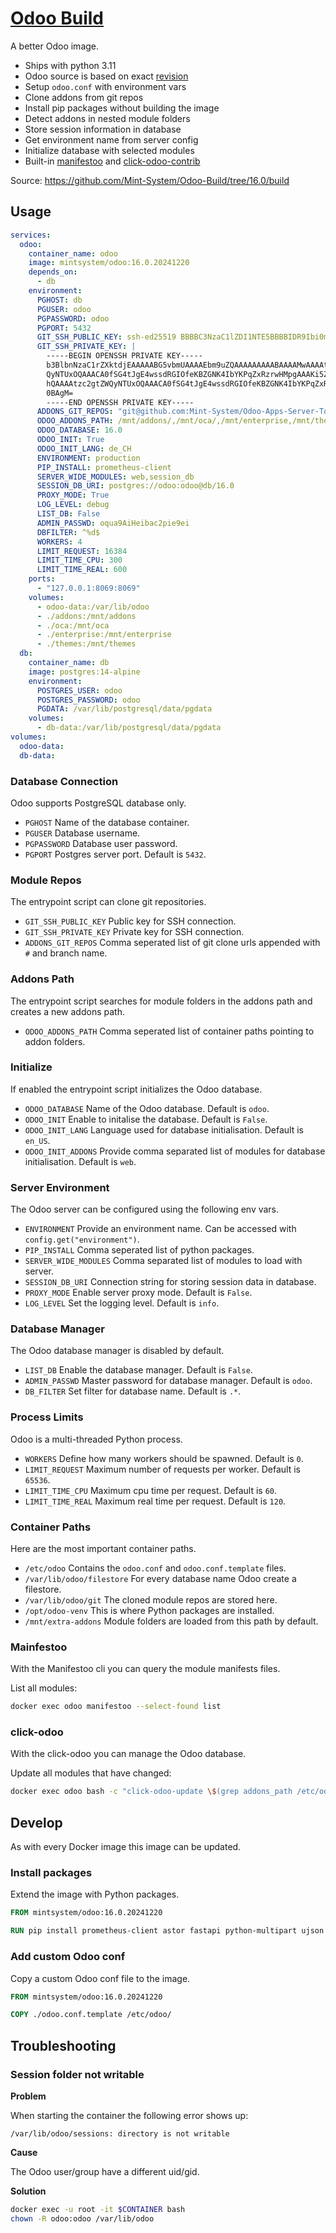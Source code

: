 # [Odoo Build](https://odoo.build/)

A better Odoo image.

- Ships with python 3.11
- Odoo source is based on exact [revision](https://odoo.build/revisions.html)
- Setup `odoo.conf` with environment vars
- Clone addons from git repos
- Install pip packages without building the image
- Detect addons in nested module folders
- Store session information in database
- Get environment name from server config
- Initialize database with selected modules
- Built-in [manifestoo](https://github.com/acsone/manifestoo) and [click-odoo-contrib](https://github.com/acsone/click-odoo-contrib)

Source: <https://github.com/Mint-System/Odoo-Build/tree/16.0/build>

## Usage

```yml
services:
  odoo:
    container_name: odoo
    image: mintsystem/odoo:16.0.20241220
    depends_on:
      - db
    environment:
      PGHOST: db
      PGUSER: odoo
      PGPASSWORD: odoo
      PGPORT: 5432
      GIT_SSH_PUBLIC_KEY: ssh-ed25519 BBBBC3NzaC1lZDI1NTE5BBBBIDR9Ibi0mATjCyx1EYg594oFkY0rghtgo+pnFHOvAcym Mint-System-Project-MCC@github.com
      GIT_SSH_PRIVATE_KEY: |
        -----BEGIN OPENSSH PRIVATE KEY-----
        b3BlbnNzaC1rZXktdjEAAAAABG5vbmUAAAAEbm9uZQAAAAAAAAABAAAAMwAAAAtzc2gtZW
        QyNTUxOQAAACA0fSG4tJgE4wssdRGIOfeKBZGNK4IbYKPqZxRzrwHMpgAAAKi5ZBaFuWQW
        hQAAAAtzc2gtZWQyNTUxOQAAACA0fSG4tJgE4wssdRGIOfeKBZGNK4IbYKPqZxRzrwHMpg
        0BAgM=
        -----END OPENSSH PRIVATE KEY-----
      ADDONS_GIT_REPOS: "git@github.com:Mint-System/Odoo-Apps-Server-Tools.git#16.0,git@github.com:OCA/server-tools.git#16.0"
      ODOO_ADDONS_PATH: /mnt/addons/,/mnt/oca/,/mnt/enterprise,/mnt/themes/
      ODOO_DATABASE: 16.0
      ODOO_INIT: True
      ODOO_INIT_LANG: de_CH
      ENVIRONMENT: production
      PIP_INSTALL: prometheus-client
      SERVER_WIDE_MODULES: web,session_db
      SESSION_DB_URI: postgres://odoo:odoo@db/16.0
      PROXY_MODE: True
      LOG_LEVEL: debug
      LIST_DB: False
      ADMIN_PASSWD: oqua9AiHeibac2pie9ei
      DBFILTER: ^%d$
      WORKERS: 4
      LIMIT_REQUEST: 16384
      LIMIT_TIME_CPU: 300
      LIMIT_TIME_REAL: 600
    ports:
      - "127.0.0.1:8069:8069"
    volumes:
      - odoo-data:/var/lib/odoo
      - ./addons:/mnt/addons
      - ./oca:/mnt/oca
      - ./enterprise:/mnt/enterprise
      - ./themes:/mnt/themes
  db:
    container_name: db
    image: postgres:14-alpine
    environment:
      POSTGRES_USER: odoo
      POSTGRES_PASSWORD: odoo
      PGDATA: /var/lib/postgresql/data/pgdata
    volumes:
      - db-data:/var/lib/postgresql/data/pgdata
volumes:
  odoo-data:
  db-data:
```

### Database Connection

Odoo supports PostgreSQL database only.

* `PGHOST` Name of the database container.
* `PGUSER` Database username.
* `PGPASSWORD` Database user password.
* `PGPORT` Postgres server port. Default is `5432`.

### Module Repos

The entrypoint script can clone git repositories.

* `GIT_SSH_PUBLIC_KEY` Public key for SSH connection.
* `GIT_SSH_PRIVATE_KEY` Private key for SSH connection.
* `ADDONS_GIT_REPOS` Comma seperated list of git clone urls appended with `#` and branch name.

### Addons Path

The entrypoint script searches for module folders in the addons path and creates a new addons path.

* `ODOO_ADDONS_PATH` Comma seperated list of container paths pointing to addon folders.

### Initialize

If enabled the entrypoint script initializes the Odoo database.

* `ODOO_DATABASE` Name of the Odoo database. Default is `odoo`.
* `ODOO_INIT` Enable to initalise the database. Default is `False`.
* `ODOO_INIT_LANG` Language used for database initialisation. Default is `en_US`.
* `ODOO_INIT_ADDONS` Provide comma separated list of modules for database initialisation. Default is `web`.

### Server Environment

The Odoo server can be configured using the following env vars.

* `ENVIRONMENT` Provide an environment name. Can be accessed with `config.get("environment")`.
* `PIP_INSTALL` Comma seperated list of python packages.
* `SERVER_WIDE_MODULES` Comma separated list of modules to load with server.
* `SESSION_DB_URI` Connection string for storing session data in database.
* `PROXY_MODE` Enable server proxy mode. Default is `False`.
* `LOG_LEVEL` Set the logging level. Default is `info`.

### Database Manager

The Odoo database manager is disabled by default.

* `LIST_DB` Enable the database manager. Default is `False`.
* `ADMIN_PASSWD` Master password for database manager. Default is `odoo`.
* `DB_FILTER` Set filter for database name. Default is `.*`.

### Process Limits

Odoo is a multi-threaded Python process.

* `WORKERS` Define how many workers should be spawned. Default is `0`.
* `LIMIT_REQUEST` Maximum number of requests per worker. Default is `65536`.
* `LIMIT_TIME_CPU` Maximum cpu time per request. Default is `60`.
* `LIMIT_TIME_REAL` Maximum real time per request. Default is `120`.

### Container Paths

Here are the most important container paths.

* `/etc/odoo` Contains the `odoo.conf` and `odoo.conf.template` files.
* `/var/lib/odoo/filestore` For every database name Odoo create a filestore.
* `/var/lib/odoo/git` The cloned module repos are stored here.
* `/opt/odoo-venv` This is where Python packages are installed.
* `/mnt/extra-addons` Module folders are loaded from this path by default.

### Mainfestoo

With the Manifestoo cli you can query the module manifests files.

List all modules:

```bash
docker exec odoo manifestoo --select-found list
```

### click-odoo

With the click-odoo you can manage the Odoo database. 

Update all modules that have changed:

```bash
docker exec odoo bash -c "click-odoo-update \$(grep addons_path /etc/odoo/odoo.conf | sed 's/addons_path = /--addons-path=/') -d odoo
```

## Develop

As with every Docker image this image can be updated.

### Install packages

Extend the image with Python packages.

```dockerfile
FROM mintsystem/odoo:16.0.20241220

RUN pip install prometheus-client astor fastapi python-multipart ujson a2wsgi parse-accept-language pyjwt
```

### Add custom Odoo conf

Copy a custom Odoo conf file to the image.

```dockerfile
FROM mintsystem/odoo:16.0.20241220

COPY ./odoo.conf.template /etc/odoo/
```

## Troubleshooting

### Session folder not writable

**Problem**

When starting the container the following error shows up:

```
/var/lib/odoo/sessions: directory is not writable
```

**Cause**

The Odoo user/group have a different uid/gid.

**Solution**

```bash
docker exec -u root -it $CONTAINER bash
chown -R odoo:odoo /var/lib/odoo
```